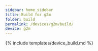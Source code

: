 ```yaml
---
sidebar: home_sidebar
title: Build for g2m
folder: build
permalink: /devices/g2m/build/
device: g2m
---
```

{% include templates/device_build.md %}
